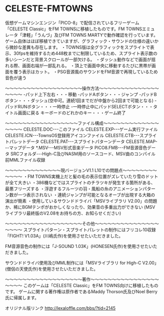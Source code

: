 # CELESTE-FMTOWNS
仮想ゲームマシンエンジン「PICO-8」で配信されているフリーゲーム「CELESTE Classic」をFM TOWNSに移植したものです。FM TOWNSエミュレータ「津軽」「うんづ」及びFM TOWNS MARTYで動作確認を行っています。
ゲーム自体はほぼ移植できていますが、グラフィック・サウンドの仕様の違いから微妙な差異も存在します。
・TOWNS版は全グラフィックをスプライトで表示、30fpsを維持するため448枚までに制限しているため、スプライト表示数の多いシーンだと背景スクロールが一部欠ける。
・ダッシュ動作などで画面が揺れる際、画面右端が一部乱れる。
・頂上で画面中央に移動するたびに黒帯が画面を覆う表示はカット。
・PSG音源風のサウンドをFM音源で再現しているため音色が違う


～～～～～～～～～～～～～～～～～～操作方法～～～～～～～～～～～～～～～～～～
-パッド上下左右・・・移動
-パッドAボタン・・・ジャンプ
-パッドBボタン・・・ダッシュ(空中可。連続1回までだが中盤から2回まで可能となる)
-パッドRUNボタン・・・一時停止
-一時停止中にパッドSELECTボタン・・・タイトル画面に戻る
キーボードのどれかのキー・・・ゲーム終了


～～～～～～～～～～～～～～～～～ファイル構成～～～～～～～～～～～～～～～～～
CELESTE.DOC---このファイル
CELESTE.EXP---ゲーム実行ファイル
CELESTE.ICN---TownsOS登録用アイコンファイル
CELESTE.CTB---スプライトパレットデータ
CELESTE.PAT---スプライトパターンデータ
CELESTE.MAP---マップデータ
*.MSV---MSV形式音楽データ
PICO8.FMB---FM音源音色データ
SRCフォルダ---High-C及びNASM用のソースコード、MSV曲のコンパイル前MMLファイル収録


～～～～～～～～～～～～～現バージョンV1.1 L10での問題点～～～～～～～～～～～～
・FM TOWNS実機上だと髪の毛の表示位置がズレていたり雪のドットが全て大きい
・386機などではスプライトのチラツキが発生する箇所がある、最悪フリーズする
・浮遊するフルーツの羽・風船の糸のアニメーションパターン数が一つ表示されない
・連続ジャンプが可能となるオーブが出現する大箱の演出が簡素
・使用しているサウンドドライバ「MSVライブラリ V2.00」の問題か、稀にBGMテンポがおかしくなったり、効果音の多重出力ができない
  (MSVライブラリ最終版のV2.08をお持ちの方、お知らせください)


～～～～～～～～～～～～～～～～～～その他～～～～～～～～～～～～～～～～～～～
スプライトパターン・スプライトパレットの制作にはフリコレ10収録「FIGHT! V1.03A」(川嶋氏作)を使用させたいただきました。

FM音源音色の制作には「J-SOUND 1.03K」(HONESEN氏作)を使用させたいただきました。

サウンドドライバ使用及びMML制作には「MSVライブラリ for High-C V2.00」(僧侶の天使氏作)を使用させたいただきました。


～～～～～～～～～～～～～～～～～～著作～～～～～～～～～～～～～～～～～～～～
このゲームは「CELESTE Classic」をFM TOWNS向けに移植したものです。
ゲームに関する著作権は原作者であるMaddy Thorson氏及びNoel Berry氏に帰属します。

オリジナル版リンク
http://lexaloffle.com/bbs/?tid=2145
